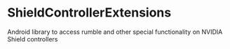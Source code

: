 # ShieldControllerExtensions
Android library to access rumble and other special functionality on NVIDIA Shield controllers
